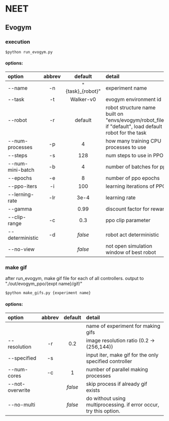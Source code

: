 # NEET


## Evogym
### execution
```
$python run_evogym.py
```
#### options:
| option          | abbrev  | default         | detail  |
| :---            | :---:   | :---:           | :---    |
| --name          | -n      | "{task}_{robot}"| experiment name |
| --task          | -t      | Walker-v0       | evogym environment id |
| --robot         | -r      | default         | robot structure name <br> built on "envs/evogym/robot_files/" <br> if "default", load default robot for the task |
| --num-processes | -p      | 4               | how many training CPU processes to use |
| --steps         | -s      | 128             | num steps to use in PPO |
| --num-mini-batch| -b      | 4               | number of batches for ppo |
| --epochs        | -e      | 8               | number of ppo epochs |
| --ppo-iters     | -i      | 100             | learning iterations of PPO |
| --lerning-rate  | -lr     | 3e-4            | learning rate |
| --gamma         |         | 0.99            | discount factor for rewards |
| --clip-range    | -c      | 0.3             | ppo clip parameter |
| --deterministic | -d      | *false*         | robot act deterministic |
| --no-view       |         | *false*         | not open simulation window of best robot |


### make gif
after run_evogym, make gif file for each of all controllers.
output to "./out/evogym_ppo/{expt name}/gif/"
```
$python make_gifs.py {experiment name}
```
#### options:
| option          | abbrev  | default | detail  |
| :---            | :---:   | :---:   | :---    |
|                 |         |         | name of experiment for making gifs |
| --resolution    | -r      | 0.2     | image resolution ratio (0.2 -> (256,144)) |
| --specified     | -s      |         | input iter, make gif for the only specified controller |
| --num-cores     | -c      | 1       | number of parallel making processes |
| --not-overwrite |         | *false* | skip process if already gif exists |
| --no-multi      |         | *false* | do without using multiprocessing. if error occur, try this option. |
